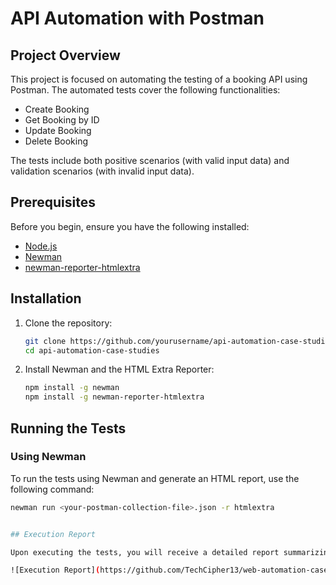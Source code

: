 # API Automation with Postman

## Project Overview

This project is focused on automating the testing of a booking API using Postman. The automated tests cover the following functionalities:
- Create Booking
- Get Booking by ID
- Update Booking
- Delete Booking

The tests include both positive scenarios (with valid input data) and validation scenarios (with invalid input data).

## Prerequisites

Before you begin, ensure you have the following installed:
- [Node.js](https://nodejs.org/)
- [Newman](https://www.npmjs.com/package/newman)
- [newman-reporter-htmlextra](https://www.npmjs.com/package/newman-reporter-htmlextra)

## Installation

1. Clone the repository:

    ```bash
    git clone https://github.com/yourusername/api-automation-case-studies.git
    cd api-automation-case-studies
    ```

2. Install Newman and the HTML Extra Reporter:

    ```bash
    npm install -g newman
    npm install -g newman-reporter-htmlextra
    ```

## Running the Tests

### Using Newman

To run the tests using Newman and generate an HTML report, use the following command:

```bash
newman run <your-postman-collection-file>.json -r htmlextra


## Execution Report

Upon executing the tests, you will receive a detailed report summarizing the test results. Below is an example of a report generated from the test execution:

![Execution Report](https://github.com/TechCipher13/web-automation-case-studies/blob/main/HTMLReport.png)